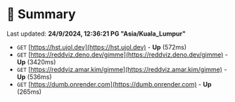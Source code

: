 # 📖 Summary
Last updated: **24/9/2024, 12:36:21 PG "Asia/Kuala_Lumpur"**

- `GET` [https://hst.ujol.dev](https://hst.ujol.dev) - **Up** (572ms)
- `GET` [https://reddviz.deno.dev/gimme](https://reddviz.deno.dev/gimme) - **Up** (3420ms)
- `GET` [https://reddviz.amar.kim/gimme](https://reddviz.amar.kim/gimme) - **Up** (536ms)
- `GET` [https://dumb.onrender.com](https://dumb.onrender.com) - **Up** (265ms)
